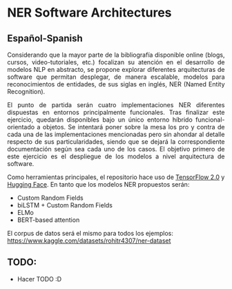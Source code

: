 # NER Software Architectures

## <b>Español-Spanish</b>

<p align='justify'>Considerando que la mayor parte de la bibliografía disponible online (blogs, cursos, video-tutoriales, etc.) focalizan su atención en el desarrollo de modelos NLP en abstracto, se propone explorar diferentes arquitecturas de software que permitan desplegar, de manera escalable, modelos para reconocimientos de entidades, de sus siglas en inglés, NER (Named Entity Recognition).</p>

<p align='justify'>El punto de partida serán cuatro implementaciones NER diferentes dispuestas en entornos principalmente funcionales. Tras finalizar este ejercicio, quedarán disponibles bajo un único entorno híbrido funcional-orientado a objetos. Se intentará poner sobre la mesa los pro y contra de cada una de las implementaciones mencionadas pero sin ahondar al detalle respecto de sus particularidades, siendo que se dejará la correspondiente documentación según sea cada uno de los casos. El objetivo primero de este ejercicio es el despliegue de los modelos a nivel arquitectura de software.</p>

Como herramientas principales, el repositorio hace uso de [TensorFlow 2.0](https://www.tensorflow.org/) y [Hugging Face](https://huggingface.co/). En tanto que los modelos NER propuestos serán:

- Custom Random Fields
- biLSTM + Custom Random Fields
- ELMo
- BERT-based attention

El corpus de datos será el mismo para todos los ejemplos: https://www.kaggle.com/datasets/rohitr4307/ner-dataset

## TODO:

- Hacer TODO :D
